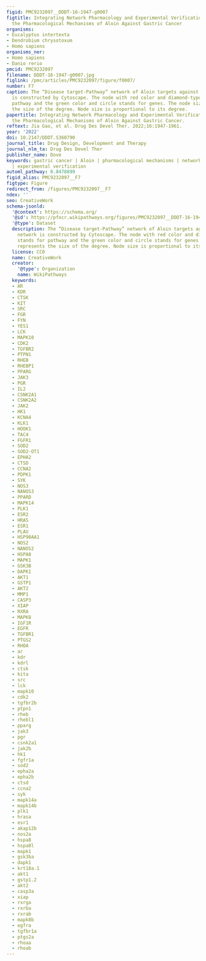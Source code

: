 ```yaml
---
figid: PMC9232097__DDDT-16-1947-g0007
figtitle: Integrating Network Pharmacology and Experimental Verification to Explore
  the Pharmacological Mechanisms of Aloin Against Gastric Cancer
organisms:
- Eucalyptus intertexta
- Dendrobium chrysotoxum
- Homo sapiens
organisms_ner:
- Homo sapiens
- Danio rerio
pmcid: PMC9232097
filename: DDDT-16-1947-g0007.jpg
figlink: /pmc/articles/PMC9232097/figure/f0007/
number: F7
caption: The “Disease target-Pathway” network of Aloin targets against GC. The network
  is constructed by Cytoscape. The node with red color and diamond-type stands for
  pathway and the green color and circle stands for genes. The node size represents
  the size of the degree. Node size is proportional to its degree.
papertitle: Integrating Network Pharmacology and Experimental Verification to Explore
  the Pharmacological Mechanisms of Aloin Against Gastric Cancer.
reftext: Jia Gao, et al. Drug Des Devel Ther. 2022;16:1947-1961.
year: '2022'
doi: 10.2147/DDDT.S360790
journal_title: Drug Design, Development and Therapy
journal_nlm_ta: Drug Des Devel Ther
publisher_name: Dove
keywords: gastric cancer | Aloin | pharmacological mechanisms | network pharmacology
  | experimental verification
automl_pathway: 0.8478899
figid_alias: PMC9232097__F7
figtype: Figure
redirect_from: /figures/PMC9232097__F7
ndex: ''
seo: CreativeWork
schema-jsonld:
  '@context': https://schema.org/
  '@id': https://pfocr.wikipathways.org/figures/PMC9232097__DDDT-16-1947-g0007.html
  '@type': Dataset
  description: The “Disease target-Pathway” network of Aloin targets against GC. The
    network is constructed by Cytoscape. The node with red color and diamond-type
    stands for pathway and the green color and circle stands for genes. The node size
    represents the size of the degree. Node size is proportional to its degree.
  license: CC0
  name: CreativeWork
  creator:
    '@type': Organization
    name: WikiPathways
  keywords:
  - AR
  - KDR
  - CTSK
  - KIT
  - SRC
  - FGR
  - FYN
  - YES1
  - LCK
  - MAPK10
  - CDK2
  - TGFBR2
  - PTPN1
  - RHEB
  - RHEBP1
  - PPARG
  - JAK3
  - PGR
  - IL2
  - CSNK2A1
  - CSNK2A2
  - JAK2
  - HK1
  - KCNA4
  - KLK1
  - HOOK1
  - TAC4
  - FGFR1
  - SOD2
  - SOD2-OT1
  - EPHA2
  - CTSD
  - CCNA2
  - PDPK1
  - SYK
  - NOS3
  - NANOS3
  - PPARD
  - MAPK14
  - PLK1
  - ESR2
  - HRAS
  - ESR1
  - PLAU
  - HSP90AA1
  - NOS2
  - NANOS2
  - HSPA8
  - MAPK1
  - GSK3B
  - DAPK1
  - AKT1
  - GSTP1
  - AKT2
  - MMP1
  - CASP3
  - XIAP
  - RXRA
  - MAPK8
  - IGF1R
  - EGFR
  - TGFBR1
  - PTGS2
  - RHOA
  - ar
  - kdr
  - kdrl
  - ctsk
  - kita
  - src
  - lck
  - mapk10
  - cdk2
  - tgfbr2b
  - ptpn1
  - rheb
  - rhebl1
  - pparg
  - jak3
  - pgr
  - csnk2a1
  - jak2b
  - hk1
  - fgfr1a
  - sod2
  - epha2a
  - epha2b
  - ctsd
  - ccna2
  - syk
  - mapk14a
  - mapk14b
  - plk1
  - hrasa
  - esr1
  - akap12b
  - nos2a
  - hspa8
  - hspa8l
  - mapk1
  - gsk3ba
  - dapk1
  - krt18a.1
  - akt1
  - gstp1.2
  - akt2
  - casp3a
  - xiap
  - rxrga
  - rxrba
  - rxrab
  - mapk8b
  - egfra
  - tgfbr1a
  - ptgs2a
  - rhoaa
  - rhoab
---
```

